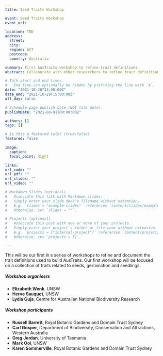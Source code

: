 ```yaml
---
title: Seed Traits Workshop

event: Seed Traits Workshop
event_url:

location: TBD
address:
  street:
  city:
  region: ACT
  postcode:
  country: Australia

summary: First AusTraits workshop to refine trait definitions
abstract: Collaborate with other researchers to refine trait definitions

# Talk start and end times.
#   End time can optionally be hidden by prefixing the line with `#`.
date: "2021-10-28T13:00:00Z"
date_end: "2021-10-29T15:00:00Z"
all_day: false

# Schedule page publish date (NOT talk date).
publishDate: "2021-08-01T00:00:00Z"

authors: []
tags: []

# Is this a featured talk? (true/false)
featured: false

image:
  caption:
  focal_point: Right

links:
url_code: ""
url_pdf: ""
url_slides: ""
url_video: ""

# Markdown Slides (optional).
#   Associate this talk with Markdown slides.
#   Simply enter your slide deck's filename without extension.
#   E.g. `slides = "example-slides"` references `content/slides/example-slides.md`.
#   Otherwise, set `slides = ""`.

# Projects (optional).
#   Associate this post with one or more of your projects.
#   Simply enter your project's folder or file name without extension.
#   E.g. `projects = ["internal-project"]` references `content/project/deep-learning/index.md`.
#   Otherwise, set `projects = []`.

---
```

This will be our first in a series of workshops to refine and document the trait definitions used to build AusTraits. Our first workshop will be focused on a collection of traits related to seeds, germination and seedlings. 
<br>  

##### Workshop organisers
- **Elizabeth Wenk**, UNSW
- **Herve Sauquet**, UNSW
- **Lydia Guja**, Centre for Australian National Biodiversity Research

##### Workshop participants
- **Russell Barrett**, Royal Botanic Gardens and Domain Trust Sydney
- **Carl Gosper**, Department of Biodiversity, Conservation and Attractions, Western Australia
- **Greg Jordan**, University of Tasmania
- **Mark Ooi**, UNSW
- **Karen Sommerville**, Royal Botanic Gardens and Domain Trust Sydney
